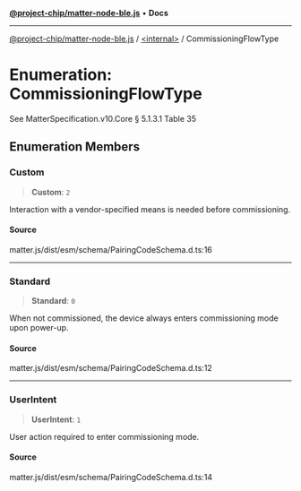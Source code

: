 [**@project-chip/matter-node-ble.js**](../../README.md) • **Docs**

***

[@project-chip/matter-node-ble.js](../../globals.md) / [\<internal\>](../README.md) / CommissioningFlowType

# Enumeration: CommissioningFlowType

See MatterSpecification.v10.Core § 5.1.3.1 Table 35

## Enumeration Members

### Custom

> **Custom**: `2`

Interaction with a vendor-specified means is needed before commissioning.

#### Source

matter.js/dist/esm/schema/PairingCodeSchema.d.ts:16

***

### Standard

> **Standard**: `0`

When not commissioned, the device always enters commissioning mode upon power-up.

#### Source

matter.js/dist/esm/schema/PairingCodeSchema.d.ts:12

***

### UserIntent

> **UserIntent**: `1`

User action required to enter commissioning mode.

#### Source

matter.js/dist/esm/schema/PairingCodeSchema.d.ts:14
